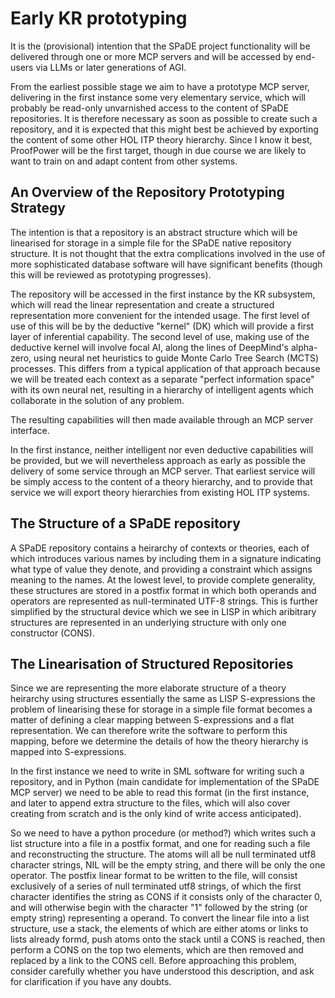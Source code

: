 # Early KR prototyping

It is the (provisional) intention that the SPaDE project functionality will be delivered through one or more MCP servers and will be accessed by end-users via LLMs or later generations of AGI.

From the earliest possible stage we aim to have a prototype MCP server, delivering in the first instance some very elementary service, which will probably be read-only unvarnished access to the content of SPaDE repositories.
It is therefore necessary as soon as possible to create such a repository, and it is expected that this might best be achieved by exporting the content of some other HOL ITP theory hierarchy.
Since I know it best, ProofPower will be the first target, though in due course we are likely to want to train on and adapt content from other systems.

## An Overview of the Repository Prototyping Strategy

The intention is that a repository is an abstract structure which will be linearised for storage in a simple file for the SPaDE native repository structure.
It is not thought that the extra complications involved in the use of more sophisticated database software will have significant benefits (though this will be reviewed as prototyping progresses).

The repository will be accessed in the first instance by the KR subsystem, which will read the linear representation and create a structured representation more convenient for the intended usage.
The first level of use of this will be by the deductive "kernel" (DK) which will provide a first layer of inferential capability.
The second level of use, making use of the deductive kernel will involve focal AI, along the lines of DeepMind's alpha-zero, using neural net heuristics to guide Monte Carlo Tree Search (MCTS) processes.
This differs from a typical application of that approach because we will be treated each context as a separate "perfect information space" with its own neural net, resulting in a hierarchy of intelligent agents which collaborate in the solution of any problem.

The resulting capabilities will then made available through an MCP server interface.

In the first instance, neither intelligent nor even deductive capabilities will be provided, but we will nevertheless approach as early as possible the delivery of some service through an MCP server.
That earliest service will be simply access to the content of a theory hierarchy, and to provide that service we will export theory hierarchies from existing HOL ITP systems.

## The Structure of a SPaDE repository

A SPaDE repository contains a heirarchy of contexts or theories, each of which introduces various names by including them in a signature indicating what type of value they denote, and providing a constraint which assigns meaning to the names.
At the lowest level, to provide complete generality, these structures are stored in a postfix format in which both operands and operators are represented as null-terminated UTF-8 strings.
This is further simplified by the structural device which we see in LISP in which aribitrary structures are represented in an underlying structure with only one constructor (CONS).

## The Linearisation of Structured Repositories

Since we are representing the more elaborate structure of a theory heirarchy using structures essentially the same as LISP S-expressions the problem of linearising these for storage in a simple file format becomes a matter of defining a clear mapping between S-expressions and a flat representation.
We can therefore write the software to perform this mapping, before we determine the details of how the theory hierarchy is mapped into S-expressions.

In the first instance we need to write in SML software for writing such a repository, and in Python (main candidate for implementation of the SPaDE MCP server) we need to be able to read this format (in the first instance, and later to append extra structure to the files, which will also cover creating from scratch and is the only kind of write access anticipated).

So we need to have a python procedure (or method?) which writes such a list structure into a file in a postfix format, and one for reading such a file and reconstructing the structure.  The atoms will all be null terminated utf8 character strings, NIL will be the empty string, and there will be only the one operator.  The postfix linear format to be written to the file, will consist exclusively of a series of null terminated utf8 strings, of which the first character identifies the string as CONS if it consists only of the character 0, and will otherwise begin with the character "1" followed by the string (or empty string) representing a operand.   To convert the linear file into a list structure, use a stack, the elements of which are either atoms or links to lists already formd, push atoms onto the stack until a CONS is reached, then perform a CONS on the top two elements, which are then removed and replaced by a link to the CONS cell.   Before approaching this problem, consider carefully whether you have understood this description, and ask for clarification if you have any doubts.
